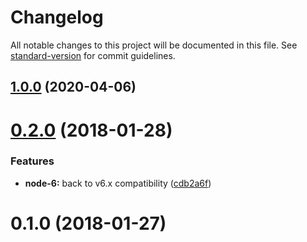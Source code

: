 # Changelog

All notable changes to this project will be documented in this file. See [standard-version](https://github.com/conventional-changelog/standard-version) for commit guidelines.

## [1.0.0](https://github.com/LasaleFamine/git-user-local/compare/v0.2.0...v1.0.0) (2020-04-06)

<a name="0.2.0"></a>
# [0.2.0](https://github.com/LasaleFamine/git-user-local/compare/v0.1.0...v0.2.0) (2018-01-28)


### Features

* **node-6:** back to v6.x compatibility ([cdb2a6f](https://github.com/LasaleFamine/git-user-local/commit/cdb2a6f))



<a name="0.1.0"></a>
# 0.1.0 (2018-01-27)
